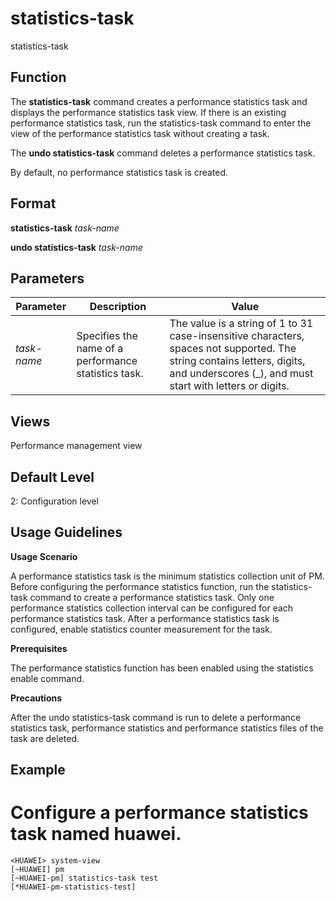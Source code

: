 statistics-task
===============

statistics-task

Function
--------



The **statistics-task** command creates a performance statistics task and displays the performance statistics task view. If there is an existing performance statistics task, run the statistics-task command to enter the view of the performance statistics task without creating a task.

The **undo statistics-task** command deletes a performance statistics task.



By default, no performance statistics task is created.


Format
------

**statistics-task** *task-name*

**undo statistics-task** *task-name*


Parameters
----------

| Parameter | Description | Value |
| --- | --- | --- |
| *task-name* | Specifies the name of a performance statistics task. | The value is a string of 1 to 31 case-insensitive characters, spaces not supported. The string contains letters, digits, and underscores (\_), and must start with letters or digits. |



Views
-----

Performance management view


Default Level
-------------

2: Configuration level


Usage Guidelines
----------------

**Usage Scenario**

A performance statistics task is the minimum statistics collection unit of PM. Before configuring the performance statistics function, run the statistics-task command to create a performance statistics task. Only one performance statistics collection interval can be configured for each performance statistics task. After a performance statistics task is configured, enable statistics counter measurement for the task.

**Prerequisites**

The performance statistics function has been enabled using the statistics enable command.

**Precautions**

After the undo statistics-task command is run to delete a performance statistics task, performance statistics and performance statistics files of the task are deleted.


Example
-------

# Configure a performance statistics task named huawei.
```
<HUAWEI> system-view
[~HUAWEI] pm
[~HUAWEI-pm] statistics-task test
[*HUAWEI-pm-statistics-test]

```